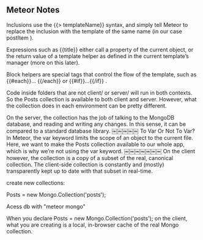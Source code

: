 ## Meteor Notes

Inclusions use the {{> templateName}} syntax, and simply tell Meteor to replace the inclusion with the template of the same name (in our case postItem ).

Expressions such as {{title}} either call a property of the current object, or the return value of a template helper as defined in the current template’s manager (more on this later).

Block helpers are special tags that control the flow of the template, such as {{#each}}... {{/each}} or {{#if}}...{{/if}} .

Code inside folders that are not client/ or server/ will run in both contexts. So the Posts collection is available to both client and server. However, what the collection does in each environment can be pretty different.

On the server, the collection has the job of talking to the MongoDB database, and reading and writing any changes. In this sense, it can be compared to a standard database library.
￼￼￼￼￼
To Var Or Not To Var?
In Meteor, the var keyword limits the scope of an object to the current file. Here, we want to make the Posts collection available to our whole app, which is why we’re not using the var keyword.
￼￼￼￼￼￼￼
On the client however, the collection is a copy of a subset of the real, canonical collection. The client-side collection is constantly and (mostly) transparently kept up to date with that subset in real-time.

create new collections:

Posts = new Mongo.Collection('posts');

Acess db with "meteor mongo"

When you declare Posts = new Mongo.Collection('posts'); on the client, what you are creating is a local, in-browser cache of the real Mongo collection.

